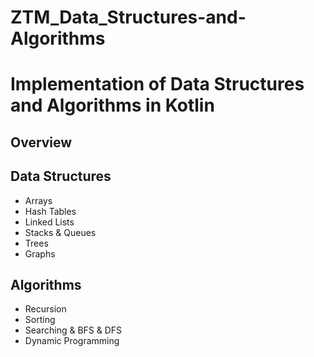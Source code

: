 # ZTM_Data_Structures-and-Algorithms

# Implementation of Data Structures and Algorithms in Kotlin
## Overview

## Data Structures
* Arrays
* Hash Tables
* Linked Lists
* Stacks & Queues
* Trees
* Graphs

## Algorithms
* Recursion
* Sorting
* Searching & BFS & DFS
* Dynamic Programming
